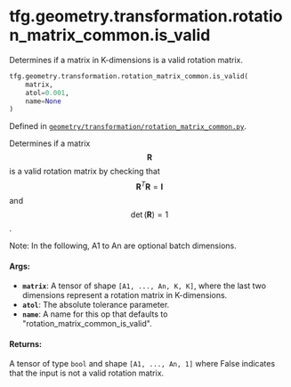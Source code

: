 <div itemscope itemtype="http://developers.google.com/ReferenceObject">
<meta itemprop="name" content="tfg.geometry.transformation.rotation_matrix_common.is_valid" />
<meta itemprop="path" content="Stable" />
</div>

# tfg.geometry.transformation.rotation_matrix_common.is_valid

Determines if a matrix in K-dimensions is a valid rotation matrix.

``` python
tfg.geometry.transformation.rotation_matrix_common.is_valid(
    matrix,
    atol=0.001,
    name=None
)
```



Defined in [`geometry/transformation/rotation_matrix_common.py`](https://github.com/tensorflow/graphics/blob/master/tensorflow_graphics/geometry/transformation/rotation_matrix_common.py).

<!-- Placeholder for "Used in" -->

Determines if a matrix $$\mathbf{R}$$ is a valid rotation matrix by checking
that $$\mathbf{R}^T\mathbf{R} = \mathbf{I}$$ and $$\det(\mathbf{R}) = 1$$.

Note: In the following, A1 to An are optional batch dimensions.

#### Args:

* <b>`matrix`</b>: A tensor of shape `[A1, ..., An, K, K]`, where the last two
    dimensions represent a rotation matrix in K-dimensions.
* <b>`atol`</b>: The absolute tolerance parameter.
* <b>`name`</b>: A name for this op that defaults to "rotation_matrix_common_is_valid".


#### Returns:

A tensor of type `bool` and shape `[A1, ..., An, 1]` where False indicates
that the input is not a valid rotation matrix.
